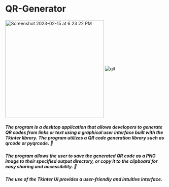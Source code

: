 # QR-Generator

<img width="310" align="center" alt="Screenshot 2023-02-15 at 6 23 22 PM" src="https://user-images.githubusercontent.com/79900070/219129668-f8f9b260-25fa-4e70-a862-93b8ca799076.png"> ![git](https://user-images.githubusercontent.com/79900070/219134145-d4e8c2b9-54b6-4e74-bbc5-1ba790e64663.png)


##### The program is a desktop application that allows developers to generate QR codes from links or text using a graphical user interface built with the Tkinter library. The program utilizes a QR code generation library such as qrcode or pyqrcode. 🐍 

##### The program allows the user to save the generated QR code as a PNG image to their specified output directory, or copy it to the clipboard for easy sharing and accessibility. 💾

##### The use of the Tkinter UI provides a user-friendly and intuitive interface. 
